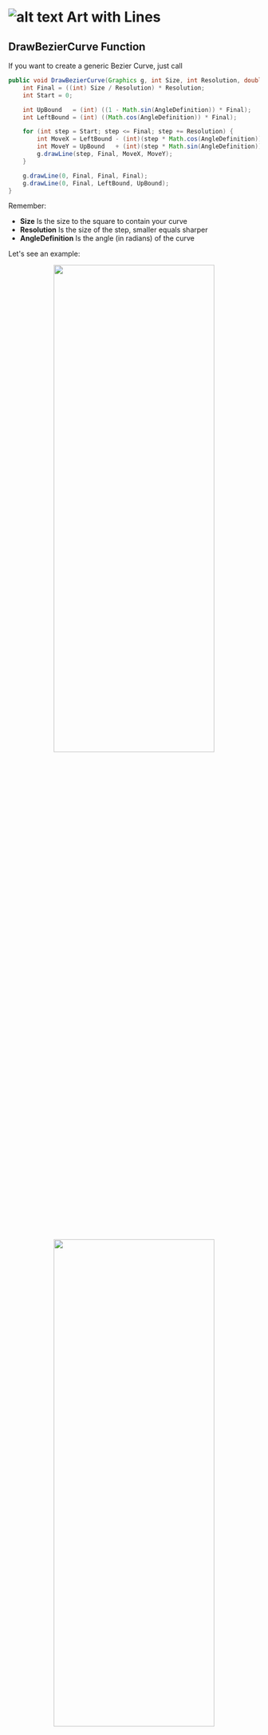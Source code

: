 # ![alt text](https://secure.gravatar.com/blavatar/4560c02ab420ca3cefc52ab44e8aefc1?s=32) Art with Lines




## DrawBezierCurve Function

If you want to create a generic Bezier Curve, just call
```java
public void DrawBezierCurve(Graphics g, int Size, int Resolution, double AngleDefinition) {
    int Final = ((int) Size / Resolution) * Resolution;
    int Start = 0;

    int UpBound   = (int) ((1 - Math.sin(AngleDefinition)) * Final);
    int LeftBound = (int) ((Math.cos(AngleDefinition)) * Final);

    for (int step = Start; step <= Final; step += Resolution) {
        int MoveX = LeftBound - (int)(step * Math.cos(AngleDefinition));
        int MoveY = UpBound   + (int)(step * Math.sin(AngleDefinition));
        g.drawLine(step, Final, MoveX, MoveY);
    }

    g.drawLine(0, Final, Final, Final);
    g.drawLine(0, Final, LeftBound, UpBound);
}
``` 

Remember:
* **Size** Is the size to the square to contain your curve
* **Resolution** Is the size of the step, smaller equals sharper
* **AngleDefinition** Is the angle (in radians) of the curve

Let's see an example:
<center>	
	<img src="Graphics/BezierCurveExample01.png" width="80%" height="50%">
</center>

<center>	
	<img src="Graphics/BezierCurveExample02.png" width="80%" height="50%">
</center>

<center>	
	<img src="Graphics/BezierCurveExample03.png" width="80%" height="50%">
</center>


## Art with Lines (Bad Examples)
<center>	
	<img src="Graphics/Art1.png" width="80%" height="50%">
	<img src="Graphics/Art2.png" width="80%" height="50%">
	<img src="Graphics/Art3.png" width="80%" height="50%">
    <img src="Graphics/Art4.png" width="80%" height="50%">
    <img src="Graphics/Art5.png" width="80%" height="50%">
	<img src="Graphics/Artx.png" width="80%" height="50%">
</center>

